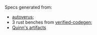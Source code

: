 Specs generated from:
- [autoverus](https://github.com/microsoft/verus-proof-synthesis);
- 3 rust benches from [verified-codegen](https://github.com/JetBrains-Research/verified-cogen); 
- [Quinn's artifacts](https://github.com/Beneficial-AI-Foundation/dafny2verus/tree/master/artifacts)